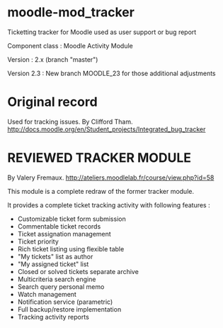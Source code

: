 moodle-mod_tracker
==================

Ticketting tracker for Moodle used as user support or bug report

Component class : Moodle Activity Module

Version : 2.x (branch "master")

Version 2.3 : New branch MOODLE_23 for those additional adjustments

Original record
=======================

Used for tracking issues.
By Clifford Tham.
http://docs.moodle.org/en/Student_projects/Integrated_bug_tracker

REVIEWED TRACKER MODULE
=======================

By Valery Fremaux.
http://ateliers.moodlelab.fr/course/view.php?id=58

This module is a complete redraw of the former tracker module. 

It provides a complete ticket tracking activity with following features :

- Customizable ticket form submission
- Commentable ticket records
- Ticket assignation management
- Ticket priority
- Rich ticket listing using flexible table
- "My tickets" list as author
- "My assigned ticket" list
- Closed or solved tickets separate archive
- Multicriteria search engine
- Search query personal memo
- Watch management
- Notification service (parametric)
- Full backup/restore implementation
- Tracking activity reports
